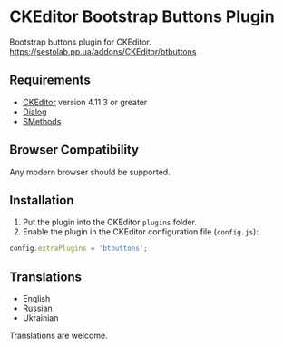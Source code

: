 # CKEditor Bootstrap Buttons Plugin

Bootstrap buttons plugin for CKEditor.
https://sestolab.pp.ua/addons/CKEditor/btbuttons

## Requirements

* [CKEditor](https://ckeditor.com/ckeditor-4) version 4.11.3 or greater
* [Dialog](https://ckeditor.com/cke4/addon/dialog)
* [SMethods](https://github.com/Sestolab/smethods)

## Browser Compatibility

Any modern browser should be supported.

## Installation

1. Put the plugin into the CKEditor `plugins` folder.
2. Enable the plugin in the CKEditor configuration file (`config.js`):

```js
config.extraPlugins = 'btbuttons';
```

## Translations

* English
* Russian
* Ukrainian

Translations are welcome.
